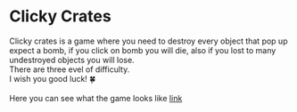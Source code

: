 # Clicky Crates
Clicky crates is a game where you need to destroy every object that pop up expect a bomb,  if you click on bomb you will die, also if you lost to many undestroyed objects you will lose.</br>
There are three evel of difficulty.</br>
I wish you good luck! 🍀</br></br>
Here you can see what the game looks like <a href ="link">link</a>

